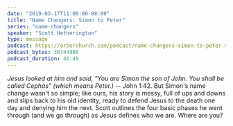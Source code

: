```yaml
---
date: "2019-03-17T11:00:00-08:00"
title: "Name Changers: Simon to Peter"
series: "name-changers"
speaker: "Scott Hetherington"
type: message
podcast: https://arborchurch.com/podcast/name-changers-simon-to-peter.m4a
podcast_bytes: 30744986
podcast_duration: 41:49
---
```


*Jesus looked at him and said, "You are Simon the son of John. You shall be called Cephas" (which means Peter.)* -- John 1:42. But Simon's name change wasn't so simple; like ours, his story is messy, full of ups and downs and slips back to his old identity, ready to defend Jesus to the death one day and denying him the next. Scott outlines the four basic phases he went through (and we go through) as Jesus defines who we are. Where are you?

